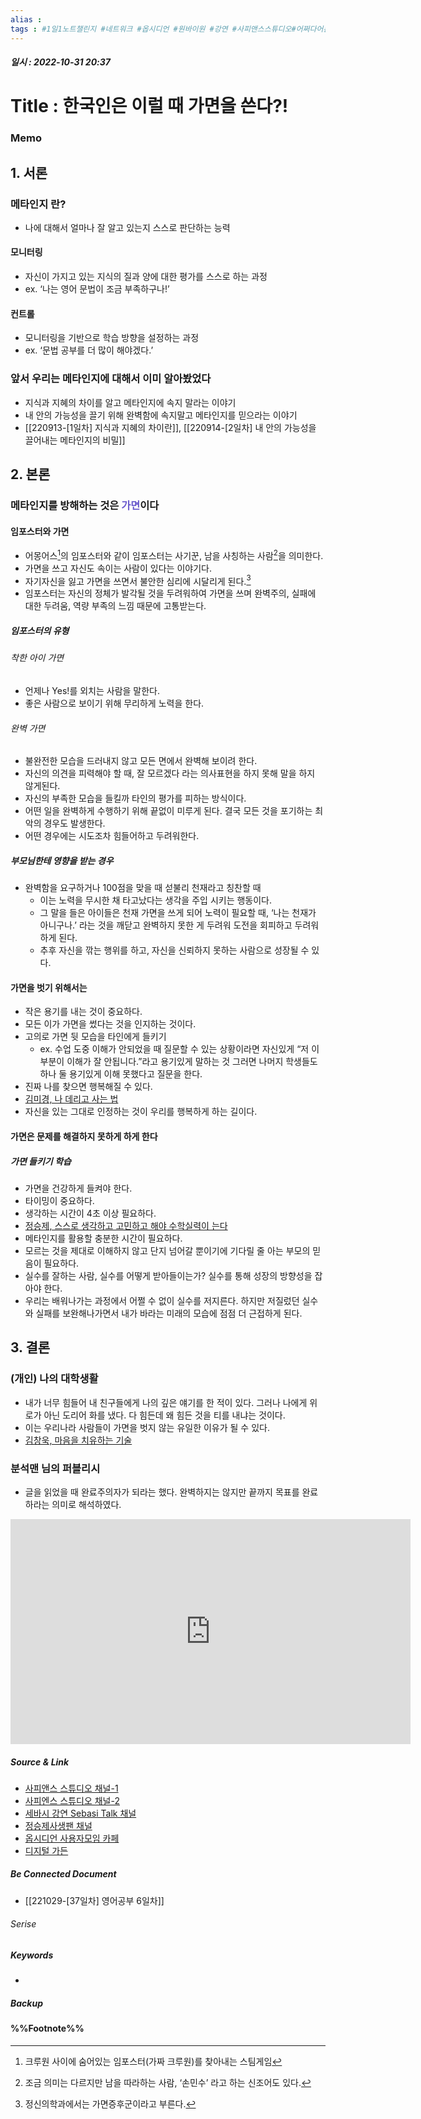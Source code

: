 ```yaml
---
alias : 
tags : #1일1노트챌린지 #네트워크 #옵시디언 #원바이원 #강연 #사피앤스스튜디오#어쩌다어른 #메타인지 #완벽주의자 #완료주의자
---
```


##### 일시 : 2022-10-31 20:37

# Title : 한국인은 이럴 때 가면을 쓴다?!

### Memo

## 1. 서론

### 메타인지 란?
- 나에 대해서 얼마나 잘 알고 있는지 스스로 판단하는 능력

#### 모니터링
- 자신이 가지고 있는 지식의 질과 양에 대한 평가를 스스로 하는 과정
- ex. ‘나는 영어 문법이 조금 부족하구나!’

#### 컨트롤
- 모니터링을 기반으로 학습 방향을 설정하는 과정
- ex. ‘문법 공부를 더 많이 해야겠다.’

### 앞서 우리는 메타인지에 대해서 이미 알아봤었다
- 지식과 지혜의 차이를 알고 메타인지에 속지 말라는 이야기
- 내 안의 가능성을 끌기 위해 완벽함에 속지말고 메타인지를 믿으라는 이야기
- [[220913-[1일차] 지식과 지혜의 차이란]], [[220914-[2일차] 내 안의 가능성을 끌어내는 메타인지의 비밀]]

## 2. 본론

### 메타인지를 방해하는 것은 <font color="SlateBlue">가면</font>이다

#### 임포스터와 가면
- 어몽어스[^1]의 임포스터와 같이 임포스터는 사기꾼, 남을 사칭하는 사람[^2]을 의미한다.
- 가면을 쓰고 자신도 속이는 사람이 있다는 이야기다.
- 자기자신을 잃고 가면을 쓰면서 불안한 심리에 시달리게 된다.[^3]
- 임포스터는 자신의 정체가 발각될 것을 두려워하여 가면을 쓰며 완벽주의, 실패에 대한 두려움, 역량 부족의 느낌 때문에 고통받는다.

##### 임포스터의 유형

###### 착한 아이 가면
- 언제나 Yes!를 외치는 사람을 말한다.
- 좋은 사람으로 보이기 위해 무리하게 노력을 한다.

###### 완벽 가면
- 불완전한 모습을 드러내지 않고 모든 면에서 완벽해 보이려 한다.
- 자신의 의견을 피력해야 할 때, 잘 모르겠다 라는 의사표현을 하지 못해 말을 하지 않게된다.
- 자신의 부족한 모습을 들킬까 타인의 평가를 피하는 방식이다.
- 어떤 일을 완벽하게 수행하기 위해 끝없이 미루게 된다. 결국 모든 것을 포기하는 최악의 경우도 발생한다.
- 어떤 경우에는 시도조차 힘들어하고 두려워한다.

##### 부모님한테 영향을 받는 경우
- 완벽함을 요구하거나 100점을 맞을 때 섣불리 천재라고 칭찬할 때
	- 이는 노력을 무시한 채 타고났다는 생각을 주입 시키는 행동이다.
	- 그 말을 들은 아이들은 천재 가면을 쓰게 되어 노력이 필요할 때, ‘나는 천재가 아니구나.’ 라는 것을 깨닫고 완벽하지 못한 게 두려워 도전을 회피하고 두려워하게 된다.
	- 추후 자신을 깎는 행위를 하고, 자신을 신뢰하지 못하는 사람으로 성장될 수 있다.

#### 가면을 벗기 위해서는
- 작은 용기를 내는 것이 중요하다.
- 모든 이가 가면을 썼다는 것을 인지하는 것이다.
- 고의로 가면 뒷 모습을 타인에게 들키기
	- ex. 수업 도중 이해가 안되었을 때 질문할 수 있는 상황이라면 자신있게 “저 이 부분이 이해가 잘 안됩니다.”라고 용기있게 말하는 것
	  그러면 나머지 학생들도 하나 둘 용기있게 이해 못했다고 질문을 한다.
- 진짜 나를 찾으면 행복해질 수 있다.
- [김미경, 나 데리고 사는 법](https://youtu.be/Mhe-mDWWySQ)
- 자신을 있는 그대로 인정하는 것이 우리를 행복하게 하는 길이다.

#### 가면은 문제를 해결하지 못하게 하게 한다

##### 가면 들키기 학습
- 가면을 건강하게 들켜야 한다.
- 타이밍이 중요하다.
- 생각하는 시간이 4초 이상 필요하다.
- [정승제, 스스로 생각하고 고민하고 해야 수학실력이 는다](https://youtu.be/ueGFt9C8UHg)
- 메타인지를 활용할 충분한 시간이 필요하다.
- 모르는 것을 제대로 이해하지 않고 단지 넘어갈 뿐이기에 기다릴 줄 아는 부모의 믿음이 필요하다.
- 실수를 잘하는 사람, 실수를 어떻게 받아들이는가? 실수를 통해 성장의 방향성을 잡아야 한다.
- 우리는 배워나가는 과정에서 어쩔 수 없이 실수를 저지른다. 하지만 저질렀던 실수와 실패를 보완해나가면서 내가 바라는 미래의 모습에 점점 더 근접하게 된다.

## 3. 결론

### (개인) 나의 대학생활
- 내가 너무 힘들어 내 친구들에게 나의 깊은 얘기를 한 적이 있다. 그러나 나에게 위로가 아닌 도리어 화를 냈다. 다 힘든데 왜 힘든 것을 티를 내냐는 것이다.
- 이는 우리나라 사람들이 가면을 벗지 않는 유일한 이유가 될 수 있다.
- [김창욱, 마음을 치유하는 기술](https://youtu.be/s96YE1m_lAo?t=2646)

### 분석맨 님의 퍼블리시
- 글을 읽었을 때 완료주의자가 되라는 했다. 완벽하지는 않지만 끝까지 목표를 완료하라는 의미로 해석하였다.

<iframe width="640" height="360" src="https://www.youtube.com/embed/X8Kqhn7tEnE" title="(20분 풀버전) 리사 손 교수 | 혹시 나도? 마감이 다 될 때까지 미루는 '게으른 완벽주의자'에서 벗어나는 작은 용기! 불안감 완벽 해소법 [어쩌다어른D]" frameborder="0" allow="accelerometer; autoplay; clipboard-write; encrypted-media; gyroscope; picture-in-picture" allowfullscreen></iframe>

##### Source & Link
- [사피앤스 스튜디오 채널-1](https://youtu.be/X8Kqhn7tEnE)
- [사피엔스 스튜디오 채널-2](https://youtu.be/Mhe-mDWWySQ)
- [세바시 강연 Sebasi Talk 채널](https://youtu.be/ieDsSDSIIm4)
- [정승제사생팬 채널](https://youtu.be/ueGFt9C8UHg)
- [옵시디언 사용자모임 카페](https://cafe.naver.com/obsidianary/1647)
- [디지털 가든](https://chunghasull.netlify.app/221031-38일차-한국인은-이럴-때-가면을-쓴다)

##### Be Connected Document
- [[221029-[37일차] 영어공부 6일차]]

###### Serise


##### Keywords
- 

##### Backup


#### %%Footnote%%

[^1]: 크루원 사이에 숨어있는 임포스터(가짜 크루원)를 찾아내는 스팀게임
[^2]: 조금 의미는 다르지만 남을 따라하는 사람, ‘손민수’ 라고 하는 신조어도 있다.
[^3]: 정신의학과에서는 가면증후군이라고 부른다.